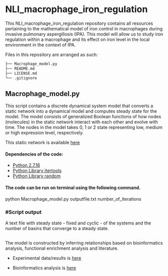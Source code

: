 # NLI_macrophage_iron_regulation

This NLI_macrophage_iron_regulation repository contains all resources pertaining to the mathematical model of iron control in macrophages during invasive pulmonary aspergillosis (IPA). This model will allow us to study iron regulation within a macrophage and its effect on iron level in the local environment in the context of IPA.

Files in this repository are arranged as such:

```bash
├── Macrophage_model.py
├── README.md
├── LICENSE.md
└── .gitignore
```

## Macrophage_model.py
This script contains a discrete dynamical system model that converts a static network into a dynamical model and computes steady state for the model. The model consists of generalized Boolean functions of how nodes (molecules) in the static network interact with each other and evolve with time.  The nodes in the model takes  0, 1 or 2 state representing low, medium or high expression level, respectively.

This static network is available [here](https://data.computational-biology.org/#collection/5d41dcf7ef2e26236e2bb3ef/folder/5dbc2a1fef2e2603553c5a07)


#### Dependencies of the code:
* [Python 2.7.16](https://www.python.org/downloads/release/python-2716/)
* [Python Library itertools](https://docs.python.org/2/library/itertools.html)
* [Python Library random](https://docs.python.org/3/library/random.html)


#### The code can be run on terminal using the following command.

python Macrophage_model.py outputfile.txt number_of_iterations


### #Script output
A text file with steady state - fixed and cyclic - of the systems and the number of basins that converge to a steady state.

##
The model is constructed by inferring relationships based on bioinformatics analysis, functional enrichment analysis and literature.


* Experimental data/results is [here](https://data.computational-biology.org/#collection/5d41dcf7ef2e26236e2bb3ef)

* Bioinformatics analysis is [here](https://github.com/NutritionalLungImmunity/NLI_response_to_Aspergillus_fumigatus_omics_data_analysis/tree/master/Macrophage_Data_Analysis)
